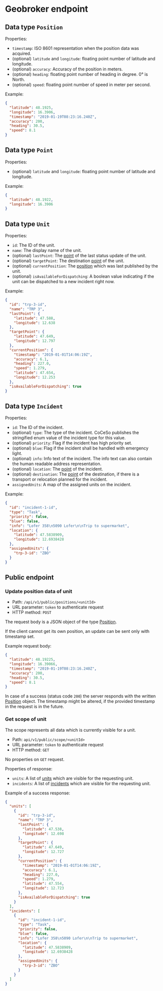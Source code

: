 # Geobroker endpoint

## Data type `Position`

Properties:

* `timestamp`: ISO 8601 representation when the position data was acquired.
* (optional) `latitude` and `longitude`: floating point number of latitude and longitude.
* (optional) `accuracy`: Accuracy of the position in meters.
* (optional) `heading`: floating point number of heading in degree. 0° is North.
* (optional) `speed`: floating point number of speed in meter per second.

Example:

```json
{
  "latitude": 48.1925,
  "longitude": 16.3906,
  "timestamp": "2019-01-19T08:23:16.240Z",
  "accuracy": 200,
  "heading": 30.5,
  "speed": 8.1
}
```

## Data type `Point`

Properties:

* (optional) `latitude` and `longitude`: floating point number of latitude and longitude.

Example:

```json
{
  "latitude": 48.1922,
  "longitude": 16.3906
}
```

## Data type `Unit`

Properties:

* `id`: The ID of the unit.
* `name`: The display name of the unit.
* (optional) `lastPoint`: The [point] of the last status update of the unit.
* (optional) `targetPoint`: The destination [point] of the unit.
* (optional) `currentPosition`: The [position] which was last published by the unit.
* (optional) `isAvailableForDispatching`: A boolean value indicating if the unit can be dispatched to a new incident right now.

Example:

```json
{
  "id": "trp-3-id",
  "name": "TRP 3",
  "lastPoint": {
    "latitude": 47.588,
    "longitude": 12.638
  },
  "targetPoint": {
    "latitude": 47.649,
    "longitude": 12.797
  },
  "currentPosition": {
    "timestamp": "2019-01-01T14:06:19Z",
    "accuracy": 6.1,
    "heading": 227.0,
    "speed": 1.279,
    "latitude": 47.654,
    "longitude": 12.253
  },
  "isAvailableForDispatching": true
}
```

## Data type `Incident`

Properties:

* `id`: The ID of the incident.
* (optional) `type`: The type of the incident. CoCeSo publishes the stringified enum value of the incident type for this value.
* (optional) `priority`: Flag if the incident has high priority set.
* (optional) `blue`: Flag if the incident shall be handled with emergency light.
* (optional) `info`: Info text of the incident. The info text can also contain the human readable address representation.
* (optional) `location`: The [point] of the incident.
* (optional) `destination`: The [point] of the destination, if there is a transport or relocation planned for the incident.
* `assignedUnits`: A map of the assigned units on the incident.

Example:

```json
{
  "id": "incident-1-id",
  "type": "Task",
  "priority": false,
  "blue": false,
  "info": "Lofer 358\n5090 Lofer\n\nTrip to supermarket",
  "location": {
    "latitude": 47.5838909,
    "longitude": 12.6938428
  },
  "assignedUnits": {
    "trp-3-id": "ZBO"
  }
}
```

## Public endpoint

### Update position data of unit

* Path: `/api/v1/public/positions/<unitId>`
* URL parameter: `token` to authenticate request
* HTTP method: `POST`

The request body is a JSON object of the type [Position].

If the client cannot get its own position, an update can be sent only with timestamp set.

Example request body:

```json
{
  "latitude": 48.19225,
  "longitude": 16.39066,
  "timestamp": "2019-01-19T08:23:16.240Z",
  "accuracy": 200,
  "heading": 30.5,
  "speed": 8.1
}
```

In case of a success (status code `200`) the server responds with the written [Position] object.
The timestamp might be altered, if the provided timestamp in the request is in the future.

### Get scope of unit

The scope represents all data which is currently visible for a unit.

* Path: `api/v1/public/scope/<unitId>`
* URL parameter: `token` to authenticate request
* HTTP method: `GET`

No properties on `GET` request.

Properties of response:

* `units`: A list of [units](#data-type-unit) which are visible for the requesting unit.
* `incidents`: A list of [incidents](#data-type-incident) which are visible for the requesting unit.

Example of a success response:

```json
{
  "units": [
    {
      "id": "trp-3-id",
      "name": "TRP 3",
      "lastPoint": {
        "latitude": 47.538,
        "longitude": 12.698
      },
      "targetPoint": {
        "latitude": 47.649,
        "longitude": 12.727
      },
      "currentPosition": {
        "timestamp": "2019-01-01T14:06:19Z",
        "accuracy": 6.1,
        "heading": 227.0,
        "speed": 1.279,
        "latitude": 47.554,
        "longitude": 12.723
      },
      "isAvailableForDispatching": true
    }
  ],
  "incidents": [
    {
      "id": "incident-1-id",
      "type": "Task",
      "priority": false,
      "blue": false,
      "info": "Lofer 358\n5090 Lofer\n\nTrip to supermarket",
      "location": {
        "latitude": 47.5838909,
        "longitude": 12.6938428
      },
      "assignedUnits": {
        "trp-3-id": "ZBO"
      }
    }
  ]
}
```

[Position]: #data-type-position
[position]: #data-type-position
[point]: #data-type-point